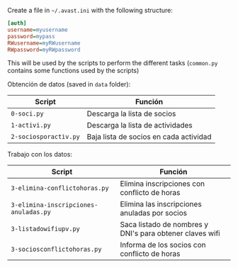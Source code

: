 Create a file in `~/.avast.ini` with the following structure:

```ini
[auth]
username=myusername
password=mypass
RWusername=myRWusername
RWpassword=myRWpassword
```

This will be used by the scripts to perform the different tasks (`common.py` contains some functions used by the scripts)

Obtención de datos (saved in `data` folder):

| Script                | Función                                |
| --------------------- | -------------------------------------- |
| `0-soci.py`           | Descarga la lista de socios            |
| `1-activi.py`         | Descarga la lista de actividades       |
| `2-sociosporactiv.py` | Baja lista de socios en cada actividad |

Trabajo con los datos:

| Script                                | Función                                                  |
| ------------------------------------- | -------------------------------------------------------- |
| `3-elimina-conflictohoras.py`         | Elimina inscripciones con conflicto de horas             |
| `3-elimina-inscripciones-anuladas.py` | Elimina las inscripciones anuladas por socios            |
| `3-listadowifiupv.py`                 | Saca listado de nombres y DNI's para obtener claves wifi |
| `3-sociosconflictohoras.py`           | Informa de los socios con conflicto de horas             |
